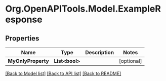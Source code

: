 # Org.OpenAPITools.Model.ExampleResponse

## Properties

Name | Type | Description | Notes
------------ | ------------- | ------------- | -------------
**MyOnlyProperty** | **List&lt;bool&gt;** |  | [optional] 

[[Back to Model list]](../README.md#documentation-for-models) [[Back to API list]](../README.md#documentation-for-api-endpoints) [[Back to README]](../README.md)

